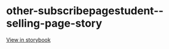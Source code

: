 # other-subscribepagestudent--selling-page-story

[View in storybook](https://raw.githack.com/Independent-Digital-News-and-Media-Ltd/indy-branch-review/PR-7294-sb/index.html?path=/story/other-subscribepagestudent--selling-page-story)